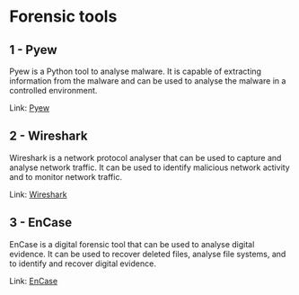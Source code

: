 # Forensic tools

## 1 - Pyew

Pyew is a Python tool to analyse malware. It is capable of extracting information from the malware and can be used to analyse the malware in a controlled environment.

Link: [Pyew](https://github.com/joxeankoret/pyew)

## 2 - Wireshark

Wireshark is a network protocol analyser that can be used to capture and analyse network traffic. It can be used to identify malicious network activity and to monitor network traffic.

Link: [Wireshark](https://www.wireshark.org/)

## 3 - EnCase

EnCase is a digital forensic tool that can be used to analyse digital evidence. It can be used to recover deleted files, analyse file systems, and to identify and recover digital evidence.

Link: [EnCase](https://www.guidancesoftware.com/encase-forensic)
